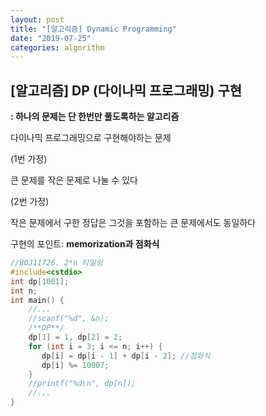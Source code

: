 ```yaml
---
layout: post
title: "[알고리즘] Dynamic Programming"
date: "2019-07-25"
categories: algorithm
---
```


## [알고리즘] DP (다이나믹 프로그래밍) 구현

**: 하나의 문제는 단 한번만 풀도록하는 알고리즘**

다이나믹 프로그래밍으로 구현해야하는 문제

(1번 가정)

큰 문제를 작은 문제로 나눌 수 있다

(2번 가정)

작은 문제에서 구한 정답은 그것을 포함하는 큰 문제에서도 동일하다

구현의 포인트: **memorization과 점화식**

```c++
//BOJ11726. 2*n 타일링 
#include<cstdio>
int dp[1001];
int n;
int main() {
    //...
    //scanf("%d", &n);
    /**DP**/
    dp[1] = 1, dp[2] = 2;
    for (int i = 3; i <= n; i++) {
       dp[i] = dp[i - 1] + dp[i - 2]; //점화식
       dp[i] %= 10007;
    }
    //printf("%d\n", dp[n]);
    //...
}
```

